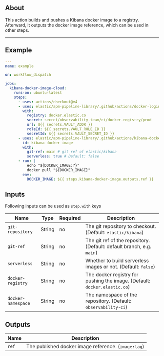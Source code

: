 ## About

This action builds and pushes a Kibana docker image to a registry.
Afterward, it outputs the docker image reference, which can be used in other steps.
___

## Example

```yaml
---
name: example

on: workflow_dispatch

jobs:
  kibana-docker-image-cloud:
    runs-on: ubuntu-latest
    steps:
      - uses: actions/checkout@v4
      - uses: elastic/apm-pipeline-library/.github/actions/docker-login@current
        with:
          registry: docker.elastic.co
          secret: secret/observability-team/ci/docker-registry/prod
          url: ${{ secrets.VAULT_ADDR }}
          roleId: ${{ secrets.VAULT_ROLE_ID }}
          secretId: ${{ secrets.VAULT_SECRET_ID }}
      - uses: elastic/apm-pipeline-library/.github/actions/kibana-docker-image@current
        id: kibana-docker-image
        with:
          git-ref: main # git ref of elastic/kibana
          serverless: true # Default: false
      - run: |
          echo "${DOCKER_IMAGE:?}"
          docker pull "${DOCKER_IMAGE}"
        env:
          DOCKER_IMAGE: ${{ steps.kibana-docker-image.outputs.ref }}


```

## Inputs

Following inputs can be used as `step.with` keys

| Name                                    | Type   | Required | Description                                                               |
|-----------------------------------------|--------|----------|---------------------------------------------------------------------------|
| `git-repository`                        | String | no       | The git repository to checkout. (Default: `elastic/kibana`)               |
| `git-ref`                               | String | no       | The git ref of the repository. (Default: default branch, e.g. `main`)     |
| `serverless`                            | String | no       | Whether to build serverless images or not. (Default: `false`)             |
| `docker-registry`                       | String | no       | The docker registry for pushing the image. (Default: `docker.elastic.co`) |
| `docker-namespace`                      | String | no       | The namespace of the repository. (Default: `observability-ci`)            |

## Outputs

| Name   | Description                                         |
|--------|-----------------------------------------------------|
| `ref`  | The published docker image reference. (`image:tag`) |
